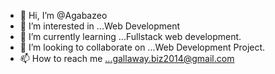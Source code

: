 - 👋 Hi, I’m @Agabazeo
- 👀 I’m interested in ...Web Development
- 🌱 I’m currently learning ...Fullstack web development.
- 💞️ I’m looking to collaborate on ...Web Development Project.
- 📫 How to reach me ...gallaway.biz2014@gmail.com

<!---
Agabazeo/Agabazeo is a ✨ special ✨ repository because its `README.md` (this file) appears on your GitHub profile.
You can click the Preview link to take a look at your changes.
--->
